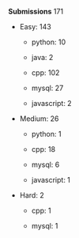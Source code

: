 

**Submissions** 171
- Easy: 143

  -  python: 10

  -  java: 2

  -  cpp: 102

  -  mysql: 27

  -  javascript: 2


- Medium: 26

  -  python: 1

  -  cpp: 18

  -  mysql: 6

  -  javascript: 1


- Hard: 2

  -  cpp: 1

  -  mysql: 1
